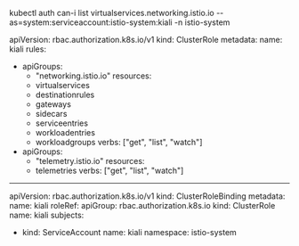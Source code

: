 kubectl auth can-i list virtualservices.networking.istio.io --as=system:serviceaccount:istio-system:kiali -n istio-system




apiVersion: rbac.authorization.k8s.io/v1
kind: ClusterRole
metadata:
  name: kiali
rules:
  - apiGroups:
      - "networking.istio.io"
    resources:
      - virtualservices
      - destinationrules
      - gateways
      - sidecars
      - serviceentries
      - workloadentries
      - workloadgroups
    verbs: ["get", "list", "watch"]
  - apiGroups:
      - "telemetry.istio.io"
    resources:
      - telemetries
    verbs: ["get", "list", "watch"]
---
apiVersion: rbac.authorization.k8s.io/v1
kind: ClusterRoleBinding
metadata:
  name: kiali
roleRef:
  apiGroup: rbac.authorization.k8s.io
  kind: ClusterRole
  name: kiali
subjects:
  - kind: ServiceAccount
    name: kiali
    namespace: istio-system
